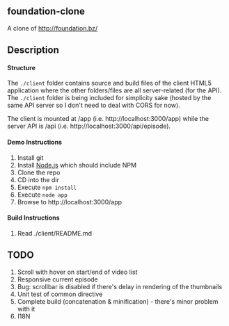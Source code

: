 ## foundation-clone

A clone of http://foundation.bz/

## Description

#### Structure

The `./client` folder contains source and build files of the client HTML5 application where the other folders/files are all server-related (for the API). The `./client` folder is being included for simplicity sake (hosted by the same API server so I don't need to deal with CORS for now).

The client is mounted at /app (i.e. http://localhost:3000/app) while the server API is /api (i.e. http://localhost:3000/api/episode).

#### Demo Instructions

1. Install git
1. Install [Node.js](http://nodejs.org/) which should include NPM
1. Clone the repo
1. CD into the dir
1. Execute `npm install`
1. Execute `node app`
1. Browse to http://localhost:3000/app

#### Build Instructions

1. Read ./client/README.md

## TODO

1. Scroll with hover on start/end of video list
1. Responsive current episode
1. Bug: scrollbar is disabled if there's delay in rendering of the thumbnails
1. Unit test of common directive
1. Complete build (concatenation & minification) -  there's minor problem with it
1. I18N